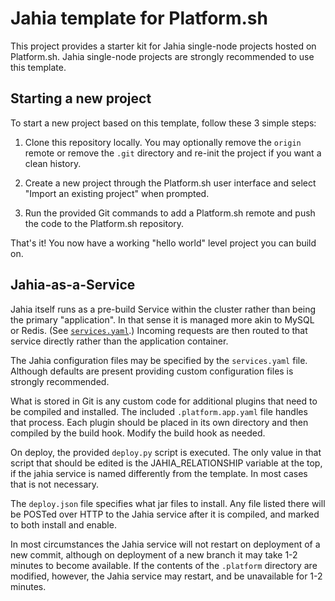 # Jahia template for Platform.sh

This project provides a starter kit for Jahia single-node projects hosted on Platform.sh. Jahia single-node projects are strongly recommended to use this template.

## Starting a new project

To start a new project based on this template, follow these 3 simple steps:

1. Clone this repository locally.  You may optionally remove the `origin` remote or remove the `.git` directory and re-init the project if you want a clean history.

2. Create a new project through the Platform.sh user interface and select "Import an existing project" when prompted.

3. Run the provided Git commands to add a Platform.sh remote and push the code to the Platform.sh repository.

That's it!  You now have a working "hello world" level project you can build on.

## Jahia-as-a-Service

Jahia itself runs as a pre-build Service within the cluster rather than being the primary "application".  In that sense it is managed more akin to MySQL or Redis.  (See [`services.yaml`](.platform/services.yaml).)  Incoming requests are then routed to that service directly rather than the application container.

The Jahia configuration files may be specified by the `services.yaml` file.  Although defaults are present providing custom configuration files is strongly recommended.

What is stored in Git is any custom code for additional plugins that need to be compiled and installed.
  The included `.platform.app.yaml` file handles that process.  Each plugin should be placed in its own directory and then compiled by the build hook.  Modify the build hook as needed.

On deploy, the provided `deploy.py` script is executed.  The only value in that script that should be edited is the JAHIA_RELATIONSHIP variable at the top, if the jahia service is named differently from the template.  In most cases that is not necessary.
  
The `deploy.json` file specifies what jar files to install.  Any file listed there will be POSTed over HTTP to the Jahia service after it is compiled, and marked to both install and enable.

In most circumstances the Jahia service will not restart on deployment of a new commit, although on deployment of a new branch it may take 1-2 minutes to become available.  If the contents of the `.platform` directory are modified, however, the Jahia service may restart, and be unavailable for 1-2 minutes.
